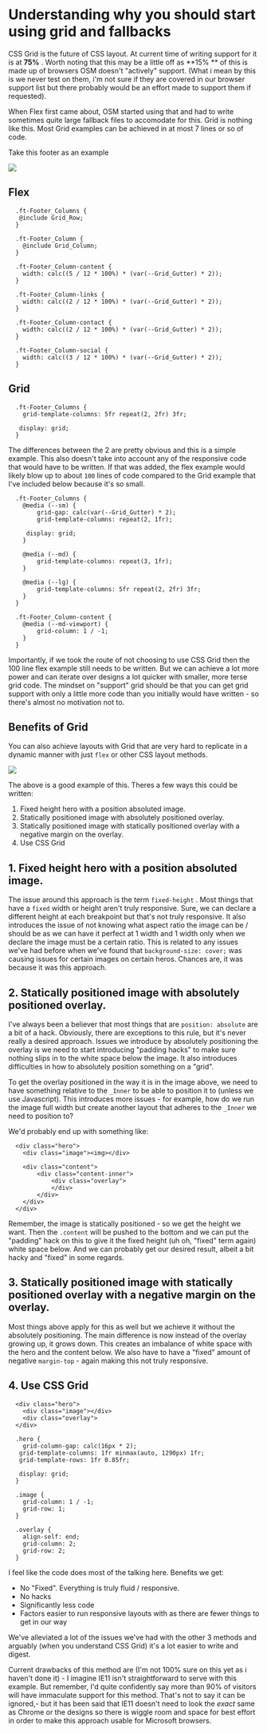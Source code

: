# Understanding why you should start using grid and fallbacks

  CSS Grid is the future of CSS layout. At current time of writing support for it is at **75%** . Worth noting that this may be a little off as **15% ** of this is made up of browsers OSM doesn't "actively" support. (What i mean by this is we never test on them, i'm not sure if they are covered in our browser support list but there probably would be an effort made to support them if requested).

  When Flex first came about, OSM started using that and had to write sometimes quite large fallback files to accomodate for this. Grid is nothing like this. Most Grid examples can be achieved in at most 7 lines or so of code.

  Take this footer as an example

  ![](https://i.imgur.com/6mPCKMN.png)

  ## Flex

      .ft-Footer_Columns {
       @include Grid_Row;
      }
      
      .ft-Footer_Column {
      	@include Grid_Column;
      }
      
      .ft-Footer_Column-content {
      	width: calc((5 / 12 * 100%) * (var(--Grid_Gutter) * 2));
      }
      
      .ft-Footer_Column-links {
      	width: calc((2 / 12 * 100%) * (var(--Grid_Gutter) * 2));
      }
      
      .ft-Footer_Column-contact {
      	width: calc((2 / 12 * 100%) * (var(--Grid_Gutter) * 2));
      }
      
      .ft-Footer_Column-social {
      	width: calc((3 / 12 * 100%) * (var(--Grid_Gutter) * 2));
      }

  ## Grid

      .ft-Footer_Columns {
      	grid-template-columns: 5fr repeat(2, 2fr) 3fr;
      
       display: grid;
      }

  The differences between the 2 are pretty obvious and this is a simple example. This also doesn't take into account any of the responsive code that would have to be written. If that was added,  the flex example would likely blow up to about `100` lines of code compared to the Grid example that I've included below because it's so small.

      .ft-Footer_Columns {
      	@media (--sm) {
      		grid-gap: calc(var(--Grid_Gutter) * 2);
      		grid-template-columns: repeat(2, 1fr);
      
      	 display: grid;		
      	}
      
      	@media (--md) {
      		grid-template-columns: repeat(3, 1fr);
      	}
      
      	@media (--lg) {
      		grid-template-columns: 5fr repeat(2, 2fr) 3fr;
      	}
      }
      
      .ft-Footer_Column-content {
      	@media (--md-viewport) {
      		grid-column: 1 / -1;
      	}
      }

  Importantly, if we took the route of not choosing to use CSS Grid then the 100 line flex example still needs to be written. But we can achieve a lot more power and can iterate over designs a lot quicker with smaller, more terse grid code. The mindset on "support" grid should be that you can get grid support with only a little more code than you initially would have written - so there's almost no motivation not to.

  ## Benefits of Grid

  You can also achieve layouts with Grid that are very hard to replicate in a dynamic manner with just `flex` or other CSS layout methods.

  ![](https://i.imgur.com/53lUN8l.jpg)

  The above is a good example of this. Theres a few ways this could be written:

  1. Fixed height hero with a position absoluted image.
  1. Statically positioned image with absolutely positioned overlay.
  1. Statically positioned image with statically positioned overlay with a negative margin on the overlay.
  1. Use CSS Grid

  ## 1. Fixed height hero with a position absoluted image.

  The issue around this approach is the term `fixed-height` . Most things that have a `fixed` width or height aren't truly responsive. Sure, we can declare a different height at each breakpoint but that's not truly responsive. It also introduces the issue of not knowing what aspect ratio the image can be / should be as we can have it perfect at 1 width and 1 width only when we declare the image must be a certain ratio. This is related to any issues we've had before when we've found that `background-size: cover;` was causing issues for certain images on certain heros. Chances are, it was because it was this approach.

  ## 2. Statically positioned image with absolutely positioned overlay.

  I've always been a believer that most things that are `position: absolute` are a bit of a hack. Obviously, there are exceptions to this rule, but it's never really a desired approach. Issues we introduce by absolutely positioning the overlay is we need to start introducing "padding hacks" to make sure nothing slips in to the white space below the image. It also introduces difficulties in how to absolutely position something on a "grid".

  To get the overlay positioned in the way it is in the image above, we need to have something relative to the `_Inner` to be able to position it to (unless we use Javascript). This introduces more issues - for example, how do we run the image full width but create another layout that adheres to the `_Inner` we need to position to?

  We'd probably end up with something like:

      <div class="hero">
      	<div class="image"><img></div>
      
      	<div class="content">
      		<div class="content-inner">
      			<div class="overlay">
      			</div>
      		</div>
      	</div>
      </div>

  Remember, the image is statically positioned - so we get the height we want. Then the `.content` will be pushed to the bottom and we can put the "padding" hack on this to give it the fixed height (uh oh, "fixed" term again) white space below. And we can probably get our desired result, albeit a bit hacky and "fixed" in some regards.

  ## 3. Statically positioned image with statically positioned overlay with a negative margin on the overlay.

  Most things above apply for this as well but we achieve it without the absolutely positioning. The main difference is now instead of the overlay growing up, it grows down. This creates an imbalance of white space with the hero and the content below. We also have to have a "fixed" amount of negative `margin-top` - again making this not truly responsive.

  ## 4. Use CSS Grid

      <div class="hero">
      	<div class="image"></div>
      	<div class="overlay">
      </div>

      .hero {
      	grid-column-gap: calc(16px * 2);
       grid-template-columns: 1fr minmax(auto, 1290px) 1fr;
       grid-template-rows: 1fr 0.85fr;
      
       display: grid;
      }
      
      .image {
      	grid-column: 1 / -1;
      	grid-row: 1;
      }
      
      .overlay {
      	align-self: end;
      	grid-column: 2;
      	grid-row: 2;
      }

  I feel like the code does most of the talking here. Benefits we get:

  - No "Fixed". Everything is truly fluid / responsive.
  - No hacks
  - Significantly less code
  - Factors easier to run responsive layouts with as there are fewer things to get in our way

  We've alleviated a lot of the issues we've had with the other 3 methods and arguably (when you understand CSS Grid) it's a lot easier to write and digest.

  Current drawbacks of this method are (I'm not 100% sure on this yet as i haven't done it) - I imagine IE11 isn't straightforward to serve with this example. But remember, I'd quite confidently say more than 90% of visitors will have immaculate support for this method. That's not to say it can be ignored,- but it has been said that IE11 doesn't need to look the *exact* same as Chrome or the designs so there is wiggle room and space for best effort in order to make this approach usable for Microsoft browsers.
